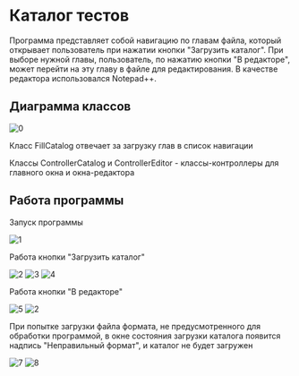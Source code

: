 # Каталог тестов
Программа представляет собой навигацию по главам файла, который открывает пользователь при нажатии кнопки "Загрузить каталог". При выборе нужной главы, пользователь, по нажатию кнопки "В редакторе", может перейти на эту главу в файле для редактирования. В качестве редактора использовался Notepad++.
## Диаграмма классов

![0](https://user-images.githubusercontent.com/85245803/122871478-bfd4fa00-d337-11eb-9be5-cb28ab5fd434.png)

Класс FillCatalog отвечает за загрузку глав в список навигации

Классы ControllerCatalog и ControllerEditor - классы-контроллеры для главного окна и окна-редактора

## Работа программы
Запуск программы

![1](https://user-images.githubusercontent.com/85245803/122384964-e6301980-cf74-11eb-93f3-b3f5ff146bf2.png)

Работа кнопки "Загрузить каталог"

![2](https://user-images.githubusercontent.com/85245803/122385011-f3e59f00-cf74-11eb-9829-f61de2345a03.png)
![3](https://user-images.githubusercontent.com/85245803/122385029-fa741680-cf74-11eb-8e67-386aabb71395.png)
![4](https://user-images.githubusercontent.com/85245803/122385037-fc3dda00-cf74-11eb-8bfe-c66c413b32c3.png)

Работа кнопки "В редакторе"

![5](https://user-images.githubusercontent.com/85245803/122385125-14155e00-cf75-11eb-8298-edc02579fa0c.png)
![2](https://user-images.githubusercontent.com/85245803/122871838-41c52300-d338-11eb-8915-002fd98f73df.png)

При попытке загрузки файла формата, не предусмотренного для обработки программой, в окне состояния загрузки каталога появится надпись "Неправильный формат", и каталог не будет загружен

![7](https://user-images.githubusercontent.com/85245803/122386135-3cea2300-cf76-11eb-93bd-5441e168e1ba.png)
![8](https://user-images.githubusercontent.com/85245803/122386139-3eb3e680-cf76-11eb-8be8-8876365b5190.png)

